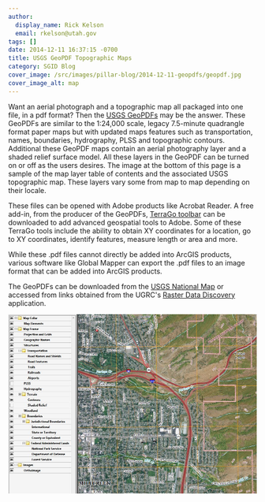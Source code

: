 ```yaml
---
author:
  display_name: Rick Kelson
  email: rkelson@utah.gov
tags: []
date: 2014-12-11 16:37:15 -0700
title: USGS GeoPDF Topographic Maps
category: SGID Blog
cover_image: /src/images/pillar-blog/2014-12-11-geopdfs/geopdf.jpg
cover_image_alt: map
---
```


Want an aerial photograph and a topographic map all packaged into one file, in a pdf format? Then the [USGS GeoPDFs](https://apps.nationalmap.gov/downloader?basemap=b1&category=histtopo,ustopo&title=Map%20View) may be the answer. These GeoPDFs are similar to the 1:24,000 scale, legacy 7.5-minute quadrangle format paper maps but with updated maps features such as transportation, names, boundaries, hydrography, PLSS and topographic contours. Additional these GeoPDF maps contain an aerial photography layer and a shaded relief surface model. All these layers in the GeoPDF can be turned on or off as the users desires. The image at the bottom of this page is a sample of the map layer table of contents and the associated USGS topographic map. These layers vary some from map to map depending on their locale.

These files can be opened with Adobe products like Acrobat Reader. A free add-in, from the producer of the GeoPDFs, [TerraGo toolbar](https://www.terragotech.com/products/terrago-toolbar) can be downloaded to add advanced geospatial tools to Adobe. Some of these TerraGo tools include the ability to obtain XY coordinates for a location, go to XY coordinates, identify features, measure length or area and more.

While these .pdf files cannot directly be added into ArcGIS products, various software like Global Mapper can export the .pdf files to an image format that can be added into ArcGIS products.

The GeoPDFs can be downloaded from the [USGS National Map](https://apps.nationalmap.gov/downloader?basemap=b1&category=histtopo,ustopo&title=Map%20View) or accessed from links obtained from the UGRC's [Raster Data Discovery](https://raster.utah.gov/?cat=24K%20GeoPDF) application.

![map](../../images/pillar-blog/2014-12-11-geopdfs/geopdf.jpg)
